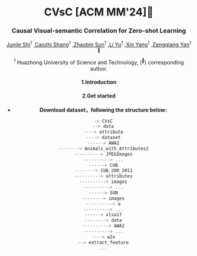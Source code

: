 <div align="center">
<h1> CVsC [ACM MM'24]🎉 </h1>
<h3> Causal Visual-semantic Correlation for Zero-shot Learning </h3>

[Junjie Shi](https://github.com/Jun-Jie-Shi)<sup>1</sup> ,[Caozhi Shang](https://github.com/Shangcz1015)<sup>1</sup> ,[Zhaobin Sun](https://github.com/szbonaldo)<sup>1</sup> ,[Li Yu](https://eic.hust.edu.cn/professor/yuli/)<sup>1</sup> ,[Xin Yang](https://sites.google.com/view/xinyang/home)<sup>1</sup> ,[Zengqiang Yan](https://mia2i.github.io/home/)<sup>1 :email:</sup>

<sup>1</sup>  Huazhong University of Science and Technology, (<sup>:email:</sup>) corresponding author.
<br>

#### 1.Introduction









#### 2.Get started

- **Download dataset，following the structure below:**

  ```typescript
  -> CVsC
  --> data
  ----> attribute
  ----> dataset
  ------> AWA2
  --------> Animals_with_Attributes2
  ----------> JPEGImages
  ----------> ...
  ------> CUB
  --------> CUB_200_2011
  ----------> attributes
  ----------> images
  ----------> ...
  ------> SUN
  --------> images
  ----------> a
  ----------> ...
  ------> xlsa17
  --------> data
  ----------> AWA2
  ----------> ...
  ----> w2v
  --> extract_feature
  ...
  ```
